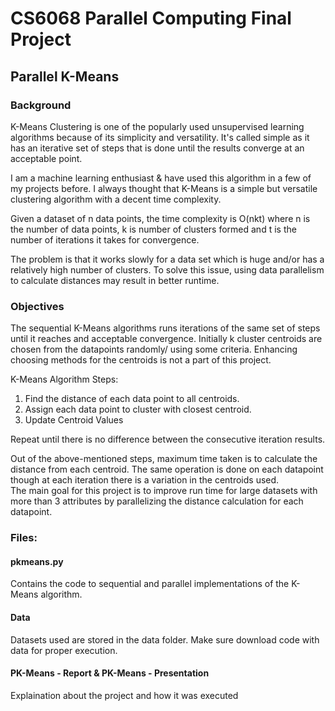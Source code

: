 # CS6068 Parallel Computing Final Project
## Parallel K-Means


### Background  

K-Means Clustering is one of the popularly used unsupervised learning algorithms because of its simplicity and versatility. It's called simple as it has an iterative set of steps that is done until the results converge at an acceptable point.  

I am a machine learning enthusiast & have used this algorithm in a few of my projects before. I always thought that K-Means is a simple but versatile clustering algorithm with a decent time complexity.   

Given a dataset of n data points, the time complexity is O(nkt) where n is the number of data points, k is number of clusters formed and t is the number of iterations it takes for convergence.   

The problem is that it works slowly for a data set which is huge and/or has a relatively high number of clusters. To solve this issue, using data parallelism to calculate distances may result in better runtime.   


### Objectives

The sequential K-Means algorithms runs iterations of the same set of steps until it reaches and acceptable convergence. Initially k cluster centroids are chosen from the datapoints randomly/ using some criteria. Enhancing choosing methods for the centroids is not a part of this project.   

K-Means Algorithm Steps:
1) Find the distance of each data point to all centroids.   
2) Assign each data point to cluster with closest centroid.   
3) Update Centroid Values   

Repeat until there is no difference between the consecutive iteration results.  


Out of the above-mentioned steps, maximum time taken is to calculate the distance from each centroid. The same operation is done on each datapoint though at each iteration there is a variation in the centroids used.   
The main goal for this project is to improve run time for large datasets with more than 3 attributes by parallelizing the distance calculation for each datapoint.


### Files:

#### pkmeans.py   
Contains the code to sequential and parallel implementations of the K-Means algorithm.

#### Data    
Datasets used are stored in the data folder. Make sure download code with data for proper execution.

#### PK-Means - Report & PK-Means - Presentation   
Explaination about the project and how it was executed
